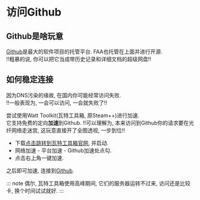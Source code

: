 # 访问Github

## Github是啥玩意
[Github](https://github.com/)是最大的软件项目的托管平台. FAA也托管在上面并进行开源.     
!!粗暴的说, 你可以把它当成带历史记录和详细文档的超级网盘!!

## 如何稳定连接

因为DNS污染的缘故, 在国内你可能经常访问失败.    
!!一般表现为, 一会可以访问, 一会就失败了!!

尝试使用Watt Toolkit(瓦特工具箱, 原Steam++)进行加速.   
它支持免费的定向**加速**到Github. 
!!可以理解为, 本来访问到Github你的请求要在光纤网络走迷宫, 这玩意直接开了全图透视, 一步到位!!   

* 下载[点击跳转到瓦特工具箱官网](https://steampp.net/), 并启动.     
* 网络加速 - 平台加速 - Github加速处点勾.
* 点击右上角一键加速.

之后即可加速, 连接到[Github](https://github.com/).  

::: note 偶尔, 瓦特工具箱使用高峰期间, 它们的服务器运转不过来, 访问还是比较卡, 换个时间试试就好.
::: 